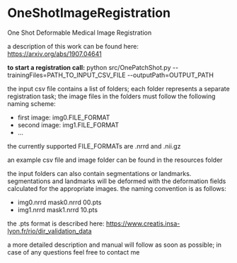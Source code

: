 # OneShotImageRegistration
One Shot Deformable Medical Image Registration

a description of this work can be found here: https://arxiv.org/abs/1907.04641

**to start a registration call:**
python src/OnePatchShot.py --trainingFiles=PATH_TO_INPUT_CSV_FILE  --outputPath=OUTPUT_PATH

the input csv file contains a list of folders; each folder represents a separate registration task; the image files in the folders must follow the following naming scheme: 

* first image: img0.FILE_FORMAT
* second image: img1.FILE_FORMAT
* ...

the currently supported FILE_FORMATs are .nrrd and .nii.gz

an example csv file and image folder can be found in the resources folder

the input folders can also contain segmentations or landmarks. segmentations and landmarks will be deformed with the deformation fields calculated for the appropriate images. the naming convention is as follows: 

* img0.nrrd mask0.nrrd 00.pts
* img1.nrrd mask1.nrrd 10.pts

the .pts format is described here: https://www.creatis.insa-lyon.fr/rio/dir_validation_data



a more detailed description and manual will follow as soon as possible; in case of any questions feel free to contact me
